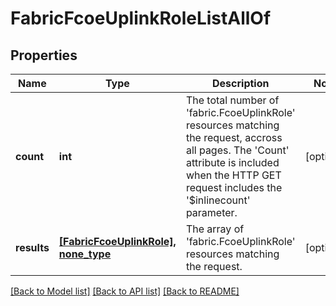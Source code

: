 # FabricFcoeUplinkRoleListAllOf

## Properties
Name | Type | Description | Notes
------------ | ------------- | ------------- | -------------
**count** | **int** | The total number of &#39;fabric.FcoeUplinkRole&#39; resources matching the request, accross all pages. The &#39;Count&#39; attribute is included when the HTTP GET request includes the &#39;$inlinecount&#39; parameter. | [optional] 
**results** | [**[FabricFcoeUplinkRole], none_type**](FabricFcoeUplinkRole.md) | The array of &#39;fabric.FcoeUplinkRole&#39; resources matching the request. | [optional] 

[[Back to Model list]](../README.md#documentation-for-models) [[Back to API list]](../README.md#documentation-for-api-endpoints) [[Back to README]](../README.md)


